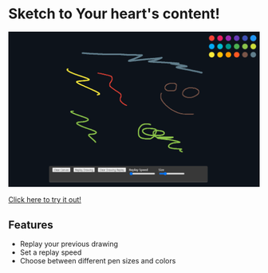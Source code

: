 # Sketch to Your heart's content!

![Application Overview](./screenshots/hero.png)

[Click here to try it out!](https://larsolt.github.io/sketch-board/)

## Features

- Replay your previous drawing
- Set a replay speed
- Choose between different pen sizes and colors
